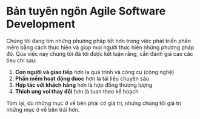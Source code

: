 # Bản tuyên ngôn Agile Software Development

Chúng tôi đang tìm những phương pháp tốt hơn trong việc phát triển phần mềm bằng cách thực hiện và giúp mọi người thực hiện những phương pháp đó. Qua việc này chúng tôi đã tới được kết luận rằng, cần đánh giá cao các tieu chi sau:

1. **Con người và giao tiếp** hơn la quá trình và công cụ (công nghệ)
2. **Phần mềm hoạt động duoc** hơn la tài liệu chuyên sâu
3. **Hợp tác với khách hàng** hơn là hợp đồng thương lượng
4. **Thich ung voi thay đổi** hơn là tuan theo kế hoạch

Tóm lại, dù những mục ở vế bên phải có giá trị, nhưng chúng tôi giá trị những mục ở vế bên trái hơn.
